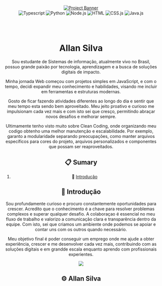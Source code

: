 <div align="center">
  <br />
    <a href="#" target="_blank">
      <img src="https://github.com/orafael-almeida/readme-projects-template/blob/main/images/banner.png?raw=true" alt="Project Banner">
    </a>
  <br />

  <div>
    <img src="https://camo.githubusercontent.com/8e77945348567678f7ac7879dfb294400492ed429d16392c98db21a7c00934d2/68747470733a2f2f696d672e736869656c64732e696f2f62616467652f547970655363726970742d3030374143433f7374796c653d666f722d7468652d6261646765266c6f676f3d74797065736372697074266c6f676f436f6c6f723d7768697465" alt="Typescript" />
    <img src="https://camo.githubusercontent.com/07858da9ad3cd19f1e10777508bf1b5470f22f8eb0b3ceaa425e2ff85461e30e/68747470733a2f2f696d672e736869656c64732e696f2f62616467652f507974686f6e2d3337373641423f7374796c653d666f722d7468652d6261646765266c6f676f3d707974686f6e266c6f676f436f6c6f723d7768697465" 
    alt="Python" />
    <img src="https://img.shields.io/badge/-Node_js-black?style=for-the-badge&logoColor=white&logo=node.js&color=6DA55F" alt="Node.js" />
     <img src="https://camo.githubusercontent.com/10c7a8fa2cf317cc7c4af6f13efac086a9f0ea010f0dfc746c94e5cde310b339/68747470733a2f2f696d672e736869656c64732e696f2f62616467652f48544d4c352d4533344632363f7374796c653d666f722d7468652d6261646765266c6f676f3d68746d6c35266c6f676f436f6c6f723d7768697465" 
     alt="HTML" />
     <img src="https://camo.githubusercontent.com/d084876a79080e8a59780dc208535db5feb2c75e973c809393db655d65eb731f/68747470733a2f2f696d672e736869656c64732e696f2f62616467652f4353532d3233393132303f267374796c653d666f722d7468652d6261646765266c6f676f3d63737333266c6f676f436f6c6f723d7768697465" 
     alt="CSS.js" />
    <img src="https://camo.githubusercontent.com/b50d4b5449ac9bed0fc02238425fd56db93011d5019563595023ff0bb1a02162/68747470733a2f2f696d672e736869656c64732e696f2f62616467652f4a6176615363726970742d4637444631453f7374796c653d666f722d7468652d6261646765266c6f676f3d6a617661736372697074266c6f676f436f6c6f723d626c61636b" alt="Java.js" />
  </div>
<br/><br/></br>
 
  <h1 align="center">Allan Silva</h1>

   <div align="center">
Sou estudante de Sistemas de informação, atualmente vivo no Brasil, possuo grande paixão por tecnologia, aprendizagem e a busca de soluções digitais de impacto.

Minha jornada Web começou com projetos simples em JavaScript, e com o tempo, decidi expandir meu conhecimento e habilidades, visando me incluir em ferramentas e estruturas modernas.


Gosto de ficar fazendo atividades diferentes ao longo do dia e sentir que meu tempo esta sendo bem aproveitado. Meu jeito proativo e curioso me impulsionam cada vez mais e com isto sei que cresço, permitindo abraçar novos desafios e melhorar sempre.

Ultimamente tenho visto muito sobre Clean Coding, onde organizando meu codigo obtenho uma melhor manutenção e escalabilidade. Por exemplo, garanto a modularidade separando preocupações, como manter arquivos específicos para cores do projeto, arquivos personalizados e componentes que possam ser reaproveitados.

</div>

## 📋 <a name="table">Sumary</a>

1. 🤖 [Introdução](#introduction)



## <a name="introduction">🤖 Introdução</a>

Sou profundamente curioso e procuro constantemente oportunidades para crescer. Acredito que o conhecimento é a chave para resolver problemas complexos e superar qualquer desafio. A colaboraçao é essencial no meu fluxo de trabalho e valorizo a comunicação clara e transparência dentro da equipe. Com isto, sei que criamos um ambiente onde podemos se apoiar e contar uns com os outros quando necessário.

Meu objetivo final é poder conseguir um emprego onde me ajude a obter experiência, crescer e me desenvolver cada vez mais, contribuindo com as soluções digitais e em grandde escala enquanto aprendo com profissionais experientes.

<a href="https://github.com/allansilvagomes" target="_blank"><img src="https://img.shields.io/badge/Deixar_uma_estrela_:)-%23121011.svg?style=for-the-badge&logo=github&logoColor=white" /></a>

## <a name="tech-stack">⚙️ Allan Silva</a>

